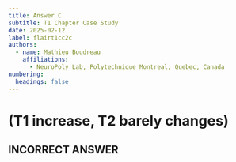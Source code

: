 ```yaml
---
title: Answer C
subtitle: T1 Chapter Case Study
date: 2025-02-12
label: flairt1cc2c
authors:
  - name: Mathieu Boudreau
    affiliations:
      - NeuroPoly Lab, Polytechnique Montreal, Quebec, Canada
numbering:
  headings: false
---
```


# (T1 increase, T2 barely changes)

## INCORRECT ANSWER

```{embed} #zzzflairt1cc2answer
```


```{embed} #zzzflairt1cc3question
```